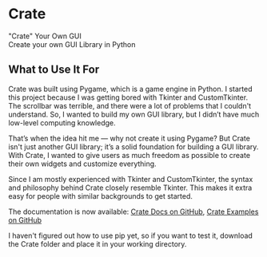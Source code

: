 # Crate
"Crate" Your Own GUI  
Create your own GUI Library in Python

## What to Use It For
Crate was built using Pygame, which is a game engine in Python. I started this project because I was getting bored with Tkinter and CustomTkinter. The scrollbar was terrible, and there were a lot of problems that I couldn't understand. So, I wanted to build my own GUI library, but I didn’t have much low-level computing knowledge.

That’s when the idea hit me — why not create it using Pygame? But Crate isn't just another GUI library; it’s a solid foundation for building a GUI library. With Crate, I wanted to give users as much freedom as possible to create their own widgets and customize everything.

Since I am mostly experienced with Tkinter and CustomTkinter, the syntax and philosophy behind Crate closely resemble Tkinter. This makes it extra easy for people with similar backgrounds to get started.

The documentation is now available:
[Crate Docs on GitHub](https://github.com/AinRyzen/Crate/tree/main/docs), 
[Crate Examples on GitHub](https://github.com/AinRyzen/Crate/tree/main/docs)

I haven't figured out how to use pip yet, so if you want to test it, download the Crate folder and place it in your working directory.
